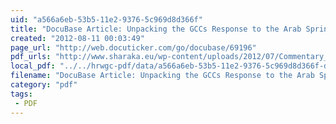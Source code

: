 ```yaml
---
uid: "a566a6eb-53b5-11e2-9376-5c969d8d366f"
title: "DocuBase Article: Unpacking the GCCs Response to the Arab Spring"
created: "2012-08-11 00:03:49"
page_url: "http://web.docuticker.com/go/docubase/69196"
pdf_urls: "http://www.sharaka.eu/wp-content/uploads/2012/07/Commentary_1.pdf"
local_pdf: "../../hrwgc-pdf/data/a566a6eb-53b5-11e2-9376-5c969d8d366f-docubase-article-unpacking-the-gccs-response-to-the-arab-spring.pdf"
filename: "DocuBase Article: Unpacking the GCCs Response to the Arab Spring.html"
category: "pdf"
tags: 
 - PDF
---
```

